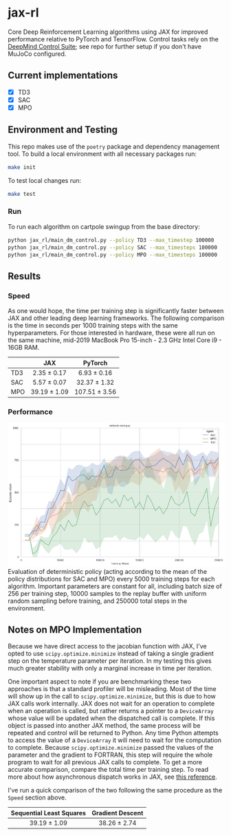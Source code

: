# jax-rl

Core Deep Reinforcement Learning algorithms using JAX for improved performance relative to PyTorch and TensorFlow. Control tasks rely on the [DeepMind Control Suite](https://github.com/deepmind/dm_control); see repo for further setup if you don't have MuJoCo configured.

## Current implementations

- [x] TD3
- [x] SAC
- [x] MPO

## Environment and Testing

This repo makes use of the `poetry` package and dependency management tool. To build a local environment with all necessary packages run:

```bash
make init
```

To test local changes run:

```bash
make test
```

### Run

To run each algorithm on cartpole swingup from the base directory:

```bash
python jax_rl/main_dm_control.py --policy TD3 --max_timestep 100000
python jax_rl/main_dm_control.py --policy SAC --max_timesteps 100000
python jax_rl/main_dm_control.py --policy MPO --max_timesteps 100000
```

## Results

### Speed

As one would hope, the time per training step is significantly faster between JAX and other leading deep learning frameworks. The following comparison is the time in seconds per 1000 training steps with the same hyperparameters. For those interested in hardware, these were all run on the same machine, mid-2019 MacBook Pro 15-inch - 2.3 GHz Intel Core i9 - 16GB RAM.

|     |      JAX     |    PyTorch    |
|-----|:------------:|:-------------:|
| TD3 | 2.35 ± 0.17  | 6.93 ± 0.16   |
| SAC | 5.57 ± 0.07  | 32.37 ± 1.32  |
| MPO | 39.19 ± 1.09 | 107.51 ± 3.56 |

### Performance

![](docs/_static/cartpole_graph.png?raw=true)
Evaluation of deterministic policy (acting according to the mean of the policy distributions for SAC and MPO) every 5000 training steps for each algorithm. Important parameters are constant for all, including batch size of 256 per training step, 10000 samples to the replay buffer with uniform random sampling before training, and 250000 total steps in the environment.

## Notes on MPO Implementation

Because we have direct access to the jacobian function with JAX, I've opted to use `scipy.optimize.minimize` instead of taking a single gradient step on the temperature parameter per iteration. In my testing this gives much greater stability with only a marginal increase in time per iteration.

One important aspect to note if you are benchmarking these two approaches is that a standard profiler will be misleading. Most of the time will show up in the call to `scipy.optimize.minimize`, but this is due to how JAX calls work internally. JAX does not wait for an operation to complete when an operation is called, but rather returns a pointer to a `DeviceArray` whose value will be updated when the dispatched call is complete. If this object is passed into another JAX method, the same process will be repeated and control will be returned to Python. Any time Python attempts to access the value of a `DeviceArray` it will need to wait for the computation to complete. Because `scipy.optimize.minimize` passed the values of the parameter and the gradient to FORTRAN, this step will require the whole program to wait for all previous JAX calls to complete. To get a more accurate comparison, compare the total time per training step. To read more about how asynchronous dispatch works in JAX, see [this reference](https://jax.readthedocs.io/en/latest/async_dispatch.html).

I've run a quick comparison of the two following the same procedure as the `Speed` section above.

| Sequential Least Squares | Gradient Descent |
|:------------------------:|:----------------:|
|       39.19 ± 1.09       |   38.26 ± 2.74   |
